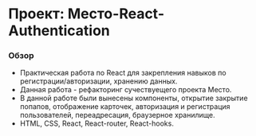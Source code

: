 # Проект: Место-React-Authentication

### Обзор

* Практическая работа по React для закрепления навыков по регистрации/авторизации, хранению данных.
* Данная работа - рефакторинг сучествуещего проекта Место.
* В данной работе были вынесены компоненты, открытие закрытие попапов, отображение карточек, авторизация и регистрация пользователей, переадресация, браузерное хранилище.
* HTML, CSS, React, React-router, React-hooks.
